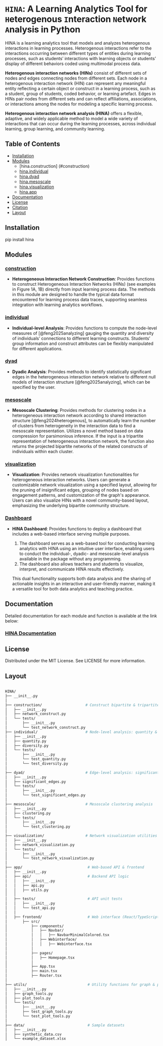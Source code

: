 # `HINA`: A Learning Analytics Tool for `H`eterogenous `I`nteraction `N`etwork `A`nalysis in Python 

HINA is a learning analytics tool that models and analyzes heterogenous interactions in learning processes. Heterogenous interactions refer to the interactions occurring between different types of entities during learning processes, such as students’ interactions with learning objects or students’ display of different behaviors coded using multimodal process data. 

**Heterogenous interaction networks (HINs)** consist of different sets of nodes and edges connecting nodes from different sets. Each node in a heterogenous interaction network (HIN) can represent any meaningful entity reflecting a certain object or construct in a learning process, such as a student, group of students, coded behavior, or learning artefact. Edges in HINs pair nodes from different sets and can reflect affiliations, associations, or interactions among the nodes for modeling a specific learning process.

**Heterogenous interaction network analysis (HINA)** offers a flexible, adaptive, and widely applicable method to model a wide variety of interactions that can occur during the learning processes, across individual learning, group learning, and community learning. 

## Table of Contents

- [Installation](#installation)
- [Modules](#modules)
  - [hina.construction] (#construction)
  - [hina.individual](#individual-level-analysis)
  - [hina.dyad](#dyadic-analysis)
  - [hina.mesoscale](#mesoscale-clustering)
  - [hina.visualization](#visualization)
  - [hina.app](#web-interface)
- [Documentation](#documentation)
- [License](#license)
- [Citation](#citation)
- [Layout](#layout)

## Installation

pip install hina

## Modules

### [construction](https://hina.readthedocs.io/en/latest/Modules/construction.html)

- **Heterogeneous Interaction Network Construction**: Provides functions to construct Heterogeneous Interaction Networks (HINs) (see examples in Figure 1A, 1B)
    directly from input learning process data. The methods in this module are designed to handle the typical
    data format encountered for learning process data traces, supporting seamless integration with learning analytics workflows.  

### [individual](https://hina.readthedocs.io/en/latest/Modules/individual.html)

- **Individual-level Analysis**: Provides functions to compute the node-level measures of [@feng2025analyzing] gauging the quantity and diversity
    of individuals’ connections to different learning constructs. Students’ group information and construct attributes
    can be flexibly manipulated for different applications. 

### [dyad](https://hina.readthedocs.io/en/latest/Modules/dyad.html)

- **Dyadic Analysis**: Provides methods to identify statistically significant edges in the heterogeneous interaction
    network relative to different null models of interaction structure [@feng2025analyzing], which can be specified by the user.  

### [mesoscale](https://hina.readthedocs.io/en/latest/Modules/mesoscale.html)

- **Mesoscale Clustering**: Provides methods for clustering nodes in a heterogeneous interaction network according to shared interaction structure [@feng2024heterogenous], 
    to automatically learn the number of clusters from heterogeneity in the interaction data to find a mesoscale representation. Utilizes a novel method
    based on data compression for parsimonious inference. If the input is a tripartite representation of heterogeneous interaction network,
    the function also returns the projected bipartite networks of the related constructs of individuals within each cluster.  

### [visualization](https://hina.readthedocs.io/en/latest/Modules/visualization.html)

- **Visualization**: Provides network visualization functionalities for heterogeneous interaction networks.
    Users can generate a customizable network visualization using a specified layout, allowing for the pruning of insignificant edges,
    grouping of nodes based on engagement patterns, and customization of the graph's appearance.
    Users can also visualize HINs with a novel community-based layout, emphasizing the underlying bipartite community structure.
  
### [Dashboard](https://hina.readthedocs.io/en/latest/Modules/dashboard.html)

- **HINA Dashboard**: Provides functions to deploy a dashboard that includes a web-based interface serving multiple purposes.
  
    1. The dashboard serves as a web-based tool for conducting learning analytics with HINA using an intuitive user interface,
       enabling users to conduct the individual-, dyadic- and mesoscale-level analysis available in the package without any programming.
    2. The dashboard also allows teachers and students to visualize, interpret, and communicate HINA results effectively.
    
    This dual functionality supports both data analysis and the sharing of actionable insights in an interactive and user-friendly manner,
    making it a versatile tool for both data analytics and teaching practice. 

## Documentation

Detailed documentation for each module and function is available at the link below:

### [HINA Documentation](https://hina.readthedocs.io/en/latest/)

## License 
Distributed under the MIT License. See LICENSE for more information.

## Layout
```bash

HINA/
├── __init__.py
│
├── construction/                    # Construct bipartite & tripartite networks
│   ├── __init__.py
│   ├── network_construct.py
│   └── tests/
│       ├── __init__.py
│       └── test_network_construct.py
├── individual/                      # Node-level analysis: quantity & diversity
│   ├── __init__.py
│   ├── quantity.py
│   ├── diversity.py
│   └── tests/
│       ├── __init__.py
│       └── test_quantity.py
│       └── test_diversity.py
│
├── dyad/                            # Edge-level analysis: significant edges
│   ├── __init__.py
│   ├── significant_edges.py
│   └── tests/
│       ├── __init__.py
│       └── test_significant_edges.py
│
├── mesoscale/                       # Mesoscale clustering analysis
│   ├── __init__.py
│   ├── clustering.py
│   └── tests/
│       ├── __init__.py
│       └── test_clustering.py
│
├── visualization/                   # Network visualization utilities
│   ├── __init__.py
│   ├── network_visualization.py
│   └── tests/
│       ├── __init__.py
│       └── test_network_visualization.py
│
├── app/                              # Web-based API & frontend
│   ├── __init__.py
│   ├── api/                          # Backend API logic
│   │   ├── __init__.py
│   │   ├── api.py
│   │   ├── utils.py
│   │
│   ├── tests/                        # API unit tests
│   │   ├── __init__.py
│   │   └── test_api.py
│   │
│   ├── frontend/                     # Web interface (React/TypeScript)
│       ├── src/
│           ├── components/
│           │   ├── Navbar/
│           │   │   ├── NavbarMinimalColored.tsx
│           │   ├── Webinterface/
│           │   │   ├── Webinterface.tsx
│           │
│           ├── pages/
│           │   ├── Homepage.tsx
│           │
│           ├── App.tsx
│           ├── main.tsx
│           ├── Router.tsx
│
├── utils/                            # Utility functions for graph & plotting
│   ├── __init__.py
│   ├── graph_tools.py
│   ├── plot_tools.py
│   └── tests/
│       ├── __init__.py
│       ├── test_graph_tools.py
│       └── test_plot_tools.py
│
├── data/                             # Sample datasets
│   ├── __init__.py
│   ├── synthetic_data.csv
│   └── example_dataset.xlsx


